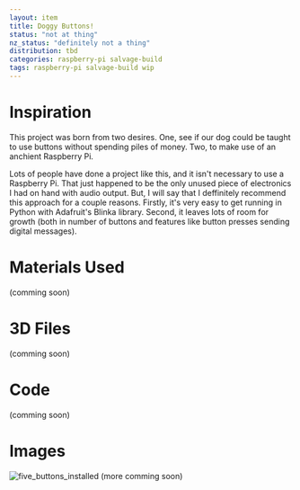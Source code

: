 ```yaml
---
layout: item
title: Doggy Buttons!
status: "not at thing"
nz_status: "definitely not a thing"
distribution: tbd
categories: raspberry-pi salvage-build
tags: raspberry-pi salvage-build wip
---
```


# Inspiration
This project was born from two desires.  One, see if our dog could be taught to use buttons without spending piles of money.  Two, to make use of an anchient Raspberry Pi.

Lots of people have done a project like this, and it isn't necessary to use a Raspberry Pi.  That just happened to be the only unused piece of electronics I had on hand with audio output.  But, I will say that I deffinitely recommend this approach for a couple reasons.  Firstly, it's very easy to get running in Python with Adafruit's Blinka library.  Second, it leaves lots of room for growth (both in number of buttons and features like button presses sending digital messages).

# Materials Used
(comming soon)

# 3D Files
(comming soon)

# Code
(comming soon)

# Images
![five_buttons_installed](https://github.com/cadet702/cadet702.github.io/assets/32227645/ea47f33f-0509-47fb-b939-bc03751dcc1a "five buttons installed")
(more comming soon)
